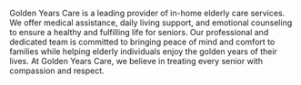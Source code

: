 Golden Years Care is a leading provider of in-home elderly care services. We offer medical assistance, daily living support, and emotional counseling to ensure a healthy and fulfilling life for seniors. Our professional and dedicated team is committed to bringing peace of mind and comfort to families while helping elderly individuals enjoy the golden years of their lives. At Golden Years Care, we believe in treating every senior with compassion and respect.

